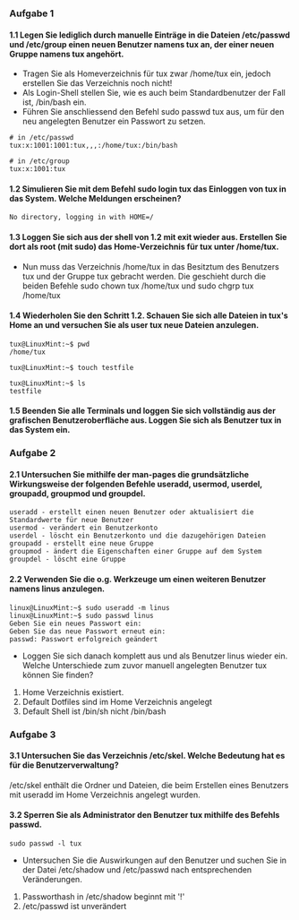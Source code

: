 ### Aufgabe 1

#### 1.1 Legen Sie lediglich durch manuelle Einträge in die Dateien /etc/passwd und /etc/group einen neuen Benutzer namens tux an, der einer neuen Gruppe namens tux angehört. 

+ Tragen Sie als Homeverzeichnis für tux zwar /home/tux ein, jedoch erstellen Sie das Verzeichnis noch nicht! 
+ Als Login-Shell stellen Sie, wie es auch beim Standardbenutzer der Fall ist, /bin/bash ein. 
+ Führen Sie anschliessend den Befehl sudo passwd tux aus, um für den neu angelegten Benutzer ein Passwort zu setzen.

```
# in /etc/passwd
tux:x:1001:1001:tux,,,:/home/tux:/bin/bash

# in /etc/group
tux:x:1001:tux
```

#### 1.2 Simulieren Sie mit dem Befehl sudo login tux das Einloggen von tux in das System. Welche Meldungen erscheinen?

```
No directory, logging in with HOME=/
```

#### 1.3 Loggen Sie sich aus der shell von 1.2 mit exit wieder aus. Erstellen Sie dort als root (mit sudo) das Home-Verzeichnis für tux unter /home/tux. 

+ Nun muss das Verzeichnis /home/tux in das Besitztum des Benutzers tux und
der Gruppe tux gebracht werden. Die geschieht durch die beiden Befehle
sudo chown tux /home/tux und sudo chgrp tux /home/tux

#### 1.4 Wiederholen Sie den Schritt 1.2. Schauen Sie sich alle Dateien in tux's Home an und versuchen Sie als user tux neue Dateien anzulegen.

```
tux@LinuxMint:~$ pwd
/home/tux

tux@LinuxMint:~$ touch testfile

tux@LinuxMint:~$ ls
testfile
```

#### 1.5 Beenden Sie alle Terminals und loggen Sie sich vollständig aus der grafischen Benutzeroberfläche aus. Loggen Sie sich als Benutzer tux in das System ein.

### Aufgabe 2

#### 2.1 Untersuchen Sie mithilfe der man-pages die grundsätzliche Wirkungsweise der folgenden Befehle useradd, usermod, userdel, groupadd, groupmod und groupdel.

```
useradd - erstellt einen neuen Benutzer oder aktualisiert die Standardwerte für neue Benutzer
usermod - verändert ein Benutzerkonto
userdel - löscht ein Benutzerkonto und die dazugehörigen Dateien
groupadd - erstellt eine neue Gruppe
groupmod - ändert die Eigenschaften einer Gruppe auf dem System
groupdel - löscht eine Gruppe
```

#### 2.2 Verwenden Sie die o.g. Werkzeuge um einen weiteren Benutzer namens linus anzulegen.

```
linux@LinuxMint:~$ sudo useradd -m linus
linux@LinuxMint:~$ sudo passwd linus
Geben Sie ein neues Passwort ein:
Geben Sie das neue Passwort erneut ein:
passwd: Passwort erfolgreich geändert
```

+ Loggen Sie sich danach komplett aus und als Benutzer linus wieder ein. Welche Unterschiede zum zuvor manuell angelegten Benutzer tux können Sie finden?

1. Home Verzeichnis existiert.
2. Default Dotfiles sind im Home Verzeichnis angelegt
3. Default Shell ist /bin/sh nicht /bin/bash


### Aufgabe 3

#### 3.1 Untersuchen Sie das Verzeichnis /etc/skel. Welche Bedeutung hat es für die Benutzerverwaltung?

/etc/skel enthält die Ordner und Dateien, die beim Erstellen eines Benutzers mit useradd im Home Verzeichnis angelegt wurden.

#### 3.2 Sperren Sie als Administrator den Benutzer tux mithilfe des Befehls passwd.

```
sudo passwd -l tux
```

+ Untersuchen Sie die Auswirkungen auf den Benutzer und suchen Sie in der Datei /etc/shadow und /etc/passwd nach entsprechenden Veränderungen.

1. Passworthash in /etc/shadow beginnt mit '!'
2. /etc/passwd ist unverändert
